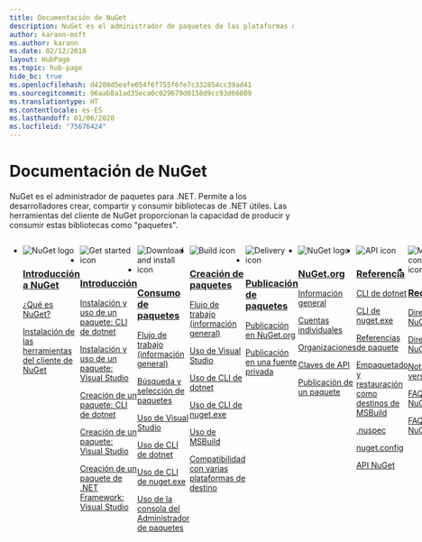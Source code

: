 ```yaml
---
title: Documentación de NuGet
description: NuGet es el administrador de paquetes de las plataformas de desarrollo de Microsoft (.NET incluido). Las herramientas del cliente de NuGet proporcionan la capacidad de crear y consumir paquetes.
author: karann-msft
ms.author: karann
ms.date: 02/12/2018
layout: HubPage
ms.topic: hub-page
hide_bc: true
ms.openlocfilehash: d4208d5eafe054f6f755f6fe7c332854cc39ad41
ms.sourcegitcommit: 96aab8a1ad35eca0c029679d0158d9cc93d66009
ms.translationtype: HT
ms.contentlocale: es-ES
ms.lasthandoff: 01/06/2020
ms.locfileid: "75676424"
---
```

<div id="main" class="v2">
    <div class="container">
        <h1>Documentación de NuGet</h1>
        <p>NuGet es el administrador de paquetes para .NET. Permite a los desarrolladores crear, compartir y consumir bibliotecas de .NET útiles. Las herramientas del cliente de NuGet proporcionan la capacidad de producir y consumir estas bibliotecas como "paquetes".</p> 

<ul id="index1" class="cardsF panelContent singlePanelContent cols cols4" style="float: left; display: flex!important;">
    <li>
        <div class="cardSize">
            <div class="cardPadding">
                <div class="card">
                    <div class="cardImageOuter">
                        <div class="cardImage">
                            <img src="https://docs.microsoft.com/media/logos/logo_nuget.svg" alt="NuGet logo" />
                        </div>
                    </div>
                    <div class="cardText">
                        <h3><a href="what-is-nuget.md">Introducción a NuGet</a></h3>
                        <p>
                            <a href="what-is-nuget.md">¿Qué es NuGet?</a>
                        </p>
                        <p>
                            <a href="install-nuget-client-tools.md">Instalación de las herramientas del cliente de NuGet</a>
                        </p>
                    </div>
                </div>
            </div>
        </div>
    </li>
    <li>
        <div class="cardSize">
            <div class="cardPadding">
                <div class="card">
                    <div class="cardImageOuter">
                        <div class="cardImage">
                            <img src="https://docs.microsoft.com/media/common/i_get-started.svg" alt="Get started icon" />
                        </div>
                    </div>
                    <div class="cardText">
                        <h3><a href="install-nuget-client-tools.md">Introducción</a></h3>
                        <p>
                            <a href="quickstart/install-and-use-a-package-using-the-dotnet-cli.md">Instalación y uso de un paquete: CLI de dotnet</a>
                        </p>
                        <p>
                            <a href="quickstart/install-and-use-a-package-in-visual-studio.md">Instalación y uso de un paquete: Visual Studio</a>
                        </p>
                        <p>
                            <a href="quickstart/create-and-publish-a-package-using-the-dotnet-cli.md">Creación de un paquete: CLI de dotnet</a>
                        </p>
                        <p>
                            <a href="quickstart/create-and-publish-a-package-using-visual-studio.md">Creación de un paquete: Visual Studio</a>
                        </p>
                        <p>
                            <a href="quickstart/create-and-publish-a-package-using-visual-studio-net-framework.md">Creación de un paquete de .NET Framework: Visual Studio</a>
                        </p>
                    </div>
                </div>
            </div>
        </div>
    </li>
    <li>
        <div class="cardSize">
            <div class="cardPadding">
                <div class="card">
                    <div class="cardImageOuter">
                        <div class="cardImage">
                            <img src="https://docs.microsoft.com//media/common/i_download-install.svg" alt="Download and install icon" />
                        </div>
                    </div>
                    <div class="cardText">
                        <h3><a href="consume-packages/overview-and-workflow.md">Consumo de paquetes</a></h3>
                        <p>
                            <a href="consume-packages/overview-and-workflow.md">Flujo de trabajo (información general)</a>
                        </p>
                        <p>
                            <a href="consume-packages/finding-and-choosing-packages.md">Búsqueda y selección de paquetes</a>
                        </p>
                        <p>
                            <a href="consume-packages/install-use-packages-visual-studio.md">Uso de Visual Studio</a>
                        </p>
                        <p>
                            <a href="consume-packages/install-use-packages-dotnet-cli.md">Uso de CLI de dotnet</a>
                        </p>
                        <p>
                            <a href="consume-packages/install-use-packages-nuget-cli.md">Uso de CLI de nuget.exe</a>
                        </p>
                        <p>
                            <a href="consume-packages/install-use-packages-powershell.md">Uso de la consola del Administrador de paquetes</a>
                        </p>
                    </div>
                </div>
            </div>
        </div>
    </li>
    <li>
        <div class="cardSize">
            <div class="cardPadding">
                <div class="card">
                    <div class="cardImageOuter">
                        <div class="cardImage">
                            <img src="https://docs.microsoft.com/media/common/i_build.svg" alt="Build icon" />
                        </div>
                    </div>
                    <div class="cardText">
                        <h3><a href="create-packages/overview-and-workflow.md">Creación de paquetes</a></h3>
                        <p>
                            <a href="create-packages/overview-and-workflow.md">Flujo de trabajo (información general)</a>
                        </p>
                        <p>
                            <a href="quickstart/create-and-publish-a-package-using-visual-studio.md">Uso de Visual Studio</a>
                        </p>
                        <p>
                            <a href="create-packages/creating-a-package-dotnet-cli.md">Uso de CLI de dotnet</a>
                        </p>
                        <p>
                            <a href="create-packages/creating-a-package.md">Uso de CLI de nuget.exe</a>
                        </p>
                        <p>
                            <a href="create-packages/creating-a-package-msbuild.md">Uso de MSBuild</a>
                        </p>
                        <p>
                            <a href="create-packages/multiple-target-frameworks-project-file.md">Compatibilidad con varias plataformas de destino</a>
                        </p>
                    </div>
                </div>
            </div>
        </div>
    </li>
        <li>
        <div class="cardSize">
            <div class="cardPadding">
                <div class="card">
                    <div class="cardImageOuter">
                        <div class="cardImage">
                            <img src="https://docs.microsoft.com/media/common/i_delivery.svg" alt="Delivery icon" />
                        </div>
                    </div>
                    <div class="cardText">
                        <h3><a href="nuget-org/publish-a-package.md">Publicación de paquetes</a></h3>
                        <p>
                            <a href="nuget-org/publish-a-package.md">Publicación en NuGet.org</a>
                        </p>
                        <p>
                            <a href="hosting-packages/overview.md">Publicación en una fuente privada</a>
                        </p>
                    </div>
                </div>
            </div>
        </div>
    </li>
    <li>
        <div class="cardSize">
            <div class="cardPadding">
                <div class="card">
                    <div class="cardImageOuter">
                        <div class="cardImage">
                            <img src="https://docs.microsoft.com/media/logos/logo_nuget.svg" alt="NuGet logo" />
                        </div>
                    </div>
                    <div class="cardText">
                        <h3><a href="nuget-org/overview-nuget-org.md">NuGet.org</a></h3>
                        <p>
                            <a href="nuget-org/overview-nuget-org.md">Información general</a>
                        </p>
                        <p>
                            <a href="nuget-org/individual-accounts.md">Cuentas individuales</a>
                        </p>
                        <p>
                            <a href="nuget-org/organizations-on-nuget-org.md">Organizaciones</a>
                        </p>
                        <p>
                            <a href="nuget-org/scoped-api-keys.md">Claves de API</a>
                        </p>
                        <p>
                            <a href="nuget-org/publish-a-package.md">Publicación de un paquete</a>
                        </p>
                    </div>
                </div>
            </div>
        </div>
    </li>
        <li>
        <div class="cardSize">
            <div class="cardPadding">
                <div class="card">
                    <div class="cardImageOuter">
                        <div class="cardImage">
                            <img src="https://docs.microsoft.com/media/common/i_reference.svg" alt="API icon" />
                        </div>
                    </div>
                    <div class="cardText">
                        <h3><a href="reference/nuspec.md">Referencia</a></h3>
                        <p>
                            <a href="reference/dotnet-commands.md">CLI de dotnet</a>
                        </p>
                        <p>
                            <a href="reference/nuget-exe-cli-reference.md">CLI de nuget.exe</a>
                        <p>
                            <a href="consume-packages/package-references-in-project-files.md">Referencias de paquete</a>
                        </p>
                        <p>
                            <a href="reference/msbuild-targets.md">Empaquetado y restauración como destinos de MSBuild</a>
                        </p>
                        <p>
                            <a href="reference/nuspec.md">.nuspec</a>
                        </p>
                        <p>
                            <a href="reference/nuget-config-file.md">nuget.config</a>
                        </p>
                        <p>
                            <a href="api/overview.md">API NuGet</a>
                        </p>
                    </div>
                </div>
            </div>
        </div>
    </li>
    <li>
        <div class="cardSize">
            <div class="cardPadding">
                <div class="card">
                    <div class="cardImageOuter">
                        <div class="cardImage">
                            <img src="https://docs.microsoft.com//media/common/i_multi-connect.svg" alt="Multi-connect icon" />
                        </div>
                    </div>
                    <div class="cardText">
                        <h3><a href="policies/governance.md">Recursos</a></h3>
                        <p>
                            <a href="policies/governance.md">Directivas: NuGet</a>
                        </p>
                        <p>
                            <a href="nuget-org/policies/data-requests.md">Directivas: NuGet.org</a>
                        </p>
                        <p>
                            <a href="release-notes/known-issues.md">Notas de la versión</a>
                        </p>
                        <p>
                            <a href="resources/nuget-faq.md">FAQ: NuGet</a>
                        </p>
                        <p>
                            <a href="nuget-org/nuget-org-faq.md">FAQ: NuGet.org</a>
                        </p>
                    </div>
                </div>
            </div>
        </div>
    </li>
</ul>
    </div>
</div>
